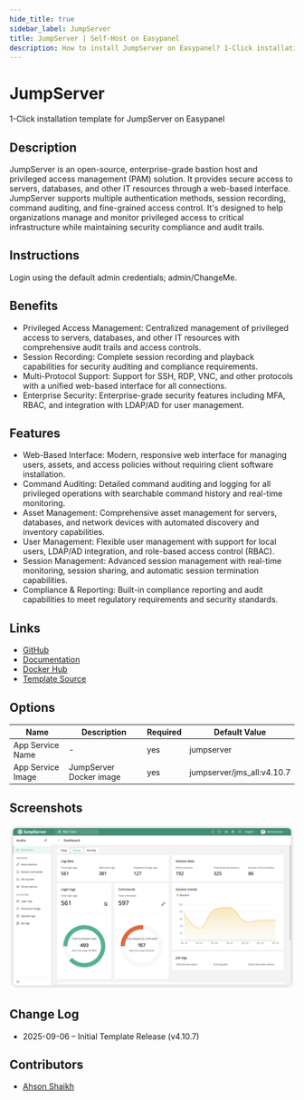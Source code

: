 ```yaml
---
hide_title: true
sidebar_label: JumpServer
title: JumpServer | Self-Host on Easypanel
description: How to install JumpServer on Easypanel? 1-Click installation template for JumpServer on Easypanel
---
```


<!-- generated -->

# JumpServer

1-Click installation template for JumpServer on Easypanel

## Description

JumpServer is an open-source, enterprise-grade bastion host and privileged access management (PAM) solution. It provides secure access to servers, databases, and other IT resources through a web-based interface. JumpServer supports multiple authentication methods, session recording, command auditing, and fine-grained access control. It&#39;s designed to help organizations manage and monitor privileged access to critical infrastructure while maintaining security compliance and audit trails.

## Instructions

Login using the default admin credentials; admin/ChangeMe.

## Benefits

- Privileged Access Management: Centralized management of privileged access to servers, databases, and other IT resources with comprehensive audit trails and access controls.
- Session Recording: Complete session recording and playback capabilities for security auditing and compliance requirements.
- Multi-Protocol Support: Support for SSH, RDP, VNC, and other protocols with a unified web-based interface for all connections.
- Enterprise Security: Enterprise-grade security features including MFA, RBAC, and integration with LDAP/AD for user management.

## Features

- Web-Based Interface: Modern, responsive web interface for managing users, assets, and access policies without requiring client software installation.
- Command Auditing: Detailed command auditing and logging for all privileged operations with searchable command history and real-time monitoring.
- Asset Management: Comprehensive asset management for servers, databases, and network devices with automated discovery and inventory capabilities.
- User Management: Flexible user management with support for local users, LDAP/AD integration, and role-based access control (RBAC).
- Session Management: Advanced session management with real-time monitoring, session sharing, and automatic session termination capabilities.
- Compliance & Reporting: Built-in compliance reporting and audit capabilities to meet regulatory requirements and security standards.

## Links

- [GitHub](https://github.com/jumpserver/jumpserver)
- [Documentation](https://docs.jumpserver.org/)
- [Docker Hub](https://hub.docker.com/r/jumpserver/jms_all)
- [Template Source](https://github.com/easypanel-io/templates/tree/main/templates/jumpserver)

## Options

Name | Description | Required | Default Value
-|-|-|-
App Service Name | - | yes | jumpserver
App Service Image | JumpServer Docker image | yes | jumpserver/jms_all:v4.10.7

## Screenshots

![JumpServer Screenshot](./assets/screenshot.png)

## Change Log

- 2025-09-06 – Initial Template Release (v4.10.7)

## Contributors

- [Ahson Shaikh](https://github.com/Ahson-Shaikh)
